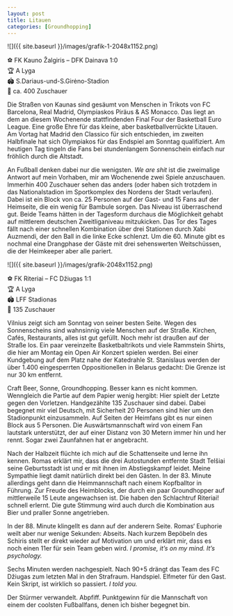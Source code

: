```yaml
---
layout: post
title: Litauen
categories: [Groundhopping]
---
```


![]({{ site.baseurl }}/images/grafik-1-2048x1152.png)

⚽️ FK Kauno Žalgiris – DFK Dainava 1:0  
🏆 A Lyga  
🏟 S.Dariaus-und-S.Girėno-Stadion  
🥁 ca. 400 Zuschauer  

Die Straßen von Kaunas sind gesäumt von Menschen in Trikots von FC Barcelona, Real Madrid, Olympiaskos Piräus & AS Monacco. Das liegt an dem an diesem Wochenende stattfindenden Final Four der Basketball Euro League. Eine große Ehre für das kleine, aber basketballverrückte Litauen. Am Vortag hat Madrid den Classico für sich entschieden, im zweiten Halbfinale hat sich Olympiakos für das Endspiel am Sonntag qualifiziert. Am heutigen Tag tingeln die Fans bei stundenlangem Sonnenschein einfach nur fröhlich durch die Altstadt.

An Fußball denken dabei nur die wenigsten. *We are shit* ist die zweimalige Antwort auf mein Vorhaben, mir am Wochenende zwei Spiele anzuschauen. Immerhin 400 Zuschauer sehen das anders (oder haben sich trotzdem in das Nationalstadion im Sportkomplex des Nordens der Stadt verlaufen). Dabei ist ein Block von ca. 25 Personen auf der Gast- und 15 Fans auf der Heimseite, die ein wenig für Bambule sorgen. Das Niveau ist überraschend gut. Beide Teams hätten in der Tagesform durchaus die Möglichkeit gehabt auf mittlerem deutschen Zweitliganiveau mitzukicken. Das Tor des Tages fällt nach einer schnellen Kombination über drei Stationen durch Xabi Auzmendi, der den Ball in die linke Ecke schlenzt. Um die 60. Minute gibt es nochmal eine Drangphase der Gäste mit drei sehenswerten Weitschüssen, die der Heimkeeper aber alle pariert. 

![]({{ site.baseurl }}/images/grafik-2048x1152.png)

⚽️ FK Riteriai – FC Džiugas 1:1  
🏆 A Lyga  
🏟 LFF Stadionas  
🥁 135 Zuschauer  

Vilnius zeigt sich am Sonntag von seiner besten Seite. Wegen des Sonnenscheins sind wahnsinnig viele Menschen auf der Straße. Kirchen, Cafés, Restaurants, alles ist gut gefüllt. Noch mehr ist draußen auf der Straße los. Ein paar vereinzelte Basketbaltrikots und viele Rammstein Shirts, die hier am Montag ein Open Air Konzert spielen werden. Bei einer Kundgebung auf dem Platz nahe der Katedrahle St. Stanislaus werden der über 1.400 eingesperrten Oppositionellen in Belarus gedacht: Die Grenze ist nur 30 km entfernt.

Craft Beer, Sonne, Groundhopping. Besser kann es nicht kommen. Wenngleich die Partie auf dem Papier wenig hergibt: Hier spielt der Letzte gegen den Vorletzen. Handgezählte 135 Zuschauer sind dabei. Dabei begegnet mir viel Deutsch, mit Sicherheit 20 Personen sind hier um den Stadionpunkt einzusammeln. Auf Seiten der Heimfans gibt es nur einen Block aus 5 Personen. Die Auswärtsmannschaft wird von einem Fan lautstark unterstützt, der auf einer Distanz von 30 Metern immer hin und her rennt. Sogar zwei Zaunfahnen hat er angebracht.

Nach der Halbzeit flüchte ich mich auf die Schattenseite und lerne ihn kennen. Romas erklärt mir, dass die drei Autostunden entfernte Stadt Telšiai seine Geburtsstadt ist und er mit ihnen im Abstiegskampf leidet. Meine Sympathie liegt damit natürlich direkt bei den Gästen. In der 83. Minute allerdings geht dann die Heimmannschaft nach einem Kopfballtor in Führung. Zur Freude des Heimblocks, der durch ein paar Groundhopper auf mittlerweile 15 Leute angewachsen ist. Die haben den Schlachtruf Riteriai! schnell erlernt. Die gute Stimmung wird auch durch die Kombination aus Bier und praller Sonne angetrieben.

In der 88. Minute klingellt es dann auf der anderern Seite. Romas‘ Euphorie weilt aber nur wenige Sekunden: Abseits. Nach kurzem Bepöbeln des Schiris stellt er direkt wieder auf Motivation um und erklärt mir, dass es noch einen 11er für sein Team geben wird. *I promise, it’s on my mind. It’s psychology.*

Sechs Minuten werden nachgespielt. Nach 90+5 drängt das Team des FC Džiugas zum letzten Mal in den Strafraum. Handspiel. Elfmeter für den Gast. Kein Skript, ist wirklich so passiert. *I told you.*

Der Stürmer verwandelt. Abpfiff. Punktgewinn für die Mannschaft von einem der coolsten Fußballfans, denen ich bisher begegnet bin. 